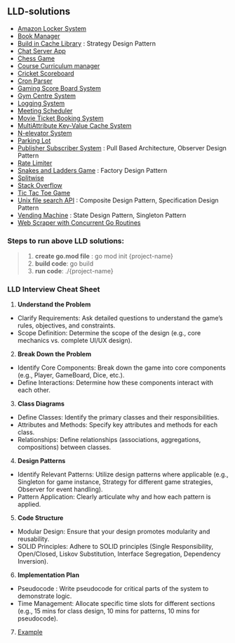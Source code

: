 ## LLD-solutions
+ [Amazon Locker System](./AmazaonLockerSystem)
+ [Book Manager](./BookManager)
+ [Build in Cache Library](./CacheSystem) : Strategy Design Pattern
+ [Chat Server App](./ChatServerApp) 
+ [Chess Game](./ChessGame)
+ [Course Curriculum manager](./CourseCurriculumManager)
+ [Cricket Scoreboard](./CricketScoreboard)
+ [Cron Parser](./CronParser)
+ [Gaming Score Board System](./GamingScoreBoardSystem)
+ [Gym Centre System](./GymCentreClassBookingSystem)
+ [Logging System](./LoggingSystem)
+ [Meeting Scheduler](./MeetingScheduler)
+ [Movie Ticket Booking System](./MovieTicketBookingSystem)
+ [MultiAttribute Key-Value Cache System](./MultiAttributeKeyValueCacheSystem)
+ [N-elevator System](./NElevatorSystem)
+ [Parking Lot](./ParkingLot)
+ [Publisher Subscriber System](./PublisherSubcriberSystem) : Pull Based Architecture, Observer Design Pattern
+ [Rate Limiter](./RateLimiter)
+ [Snakes and Ladders Game](./SnakesNLaddersGame) : Factory Design Pattern
+ [Splitwise](./SplitwiseSystem)
+ [Stack Overflow](./StackOverflowSystem)
+ [Tic Tac Toe Game](./TicTacToeGame)
+ [Unix file search API](./UnixFileSearchAPI) : Composite Design Pattern, Specification Design Pattern 
+ [Vending Machine](./VendingMachineSystem) : State Design Pattern, Singleton Pattern 
+ [Web Scraper with Concurrent Go Routines](./WebScrapingWithConcurrentGoRoutines)

### Steps to run above LLD solutions:
> 1. **create go.mod file** : go mod init {project-name}
> 2. **build code**: go build
> 3. **run code**: ./{project-name}

### LLD Interview Cheat Sheet
1. **Understand the Problem**
- Clarify Requirements: Ask detailed questions to understand the game’s rules, objectives, and constraints.
- Scope Definition: Determine the scope of the design (e.g., core mechanics vs. complete UI/UX design).

2. **Break Down the Problem**
- Identify Core Components: Break down the game into core components (e.g., Player, GameBoard, Dice, etc.).
- Define Interactions: Determine how these components interact with each other.

3. **Class Diagrams**
- Define Classes: Identify the primary classes and their responsibilities.
- Attributes and Methods: Specify key attributes and methods for each class.
- Relationships: Define relationships (associations, aggregations, compositions) between classes.

4. **Design Patterns**
- Identify Relevant Patterns: Utilize design patterns where applicable (e.g., Singleton for game instance, Strategy for different game strategies, Observer for event handling).
- Pattern Application: Clearly articulate why and how each pattern is applied.

5. **Code Structure**
- Modular Design: Ensure that your design promotes modularity and reusability.
- SOLID Principles: Adhere to SOLID principles (Single Responsibility, Open/Closed, Liskov Substitution, Interface Segregation, Dependency Inversion).

6. **Implementation Plan**
- Pseudocode : Write pseudocode for critical parts of the system to demonstrate logic.
- Time Management: Allocate specific time slots for different sections (e.g., 15 mins for class design, 10 mins for patterns, 10 mins for pseudocode).

7. [Example](./ChessGame/Requirements.md)